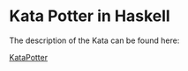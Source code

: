 # Kata Potter in Haskell 
The description of the Kata can be found here:

[KataPotter]( http://codingdojo.org/cgi-bin/index.pl?KataPotter )
